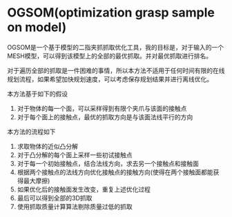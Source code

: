 # OGSOM(optimization grasp sample on model)
OGSOM是一个基于模型的二指夹抓抓取优化工具，我的目标是，对于输入的一个MESH模型，可以得到该模型上的全部的最优抓取。并对最优抓取进行排名。

对于遍历全部的抓取是一件困难的事情，所以本方法不适用于任何时间有限的在线规划流程，如果希望加快规划速度，可以考虑保存规划结果并进行离线优化。

本方法基于如下的假设
1. 对于物体的每一个面，可以采样得到有限个夹爪与该面的接触点
2. 对于每个面上的接触点，最优的抓取方向是与该面法线平行的方向

本方法的流程如下
1. 求取物体的近似凸分解
2. 对于凸分解的每个面上采样一些初试接触点
3. 对于每一个初始接触点，结合法线方向，求去另一个接触点和接触面
4. 根据两个接触点的法线方向优化接触点的接触方向(使得在两个接触面都能获得最大摩擦)
5. 如果优化后的接触面发生改变，重复上述优化过程
6. 最后可以得到全部的3D抓取
7. 使用抓取质量计算算法剔除质量过低的抓取
